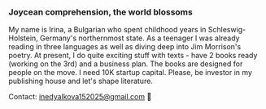 ### Joycean comprehension, the world blossoms

My name is Irina, a Bulgarian who spent childhood years in Schleswig-Holstein, Germany's northernmost state. As a teenager I was already reading in three languages as well as diving deep into Jim Morrison's poetry. At present, I do quite exciting stuff with texts - have 2 books ready (working on the 3rd) and a business plan. The books are designed for people on the move. I need 10K startup capital. Please, be investor in my publishing house and let's shape literature.

Contact: inedyalkova152025@gmail.com 📨
